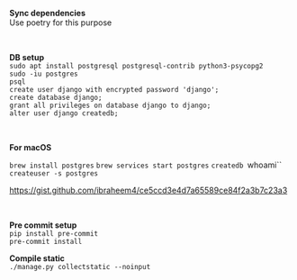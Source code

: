**Sync dependencies** <br>
Use poetry for this purpose


<br>

**DB setup** <br>
`sudo apt install postgresql postgresql-contrib python3-psycopg2` <br>
`sudo -iu postgres` <br>
`psql` <br>
`create user django with encrypted password 'django';` <br>
`create database django;` <br>
`grant all privileges on database django to django;` <br>
`alter user django createdb;` <br>

<br>

**For macOS**

`brew install postgres`
`brew services start postgres`
`createdb `whoami``
`createuser -s postgres`

https://gist.github.com/ibraheem4/ce5ccd3e4d7a65589ce84f2a3b7c23a3

<br>

**Pre commit setup** <br>
`pip install pre-commit` <br>
`pre-commit install` <br>


**Compile static** <br>
`./manage.py collectstatic --noinput`
